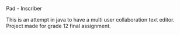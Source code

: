 Pad - Inscriber

This is an attempt in java to have a multi user collaboration text editor. 
Project made for grade 12 final assignment. 

